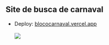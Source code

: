 ## Site de busca de carnaval
- Deploy: <a href="https:\\blococarnaval.vercel.app">blococarnaval.vercel.app</a> <br><br>
<img src="https://user-images.githubusercontent.com/86435351/221051825-7faf4594-3a3d-46ba-be50-30a0bf3ae1c7.png" /></a>
